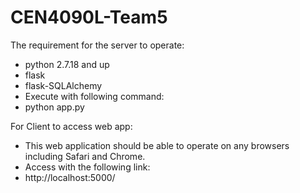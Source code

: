# CEN4090L-Team5
The requirement for the server to operate:
- python 2.7.18 and up
- flask
- flask-SQLAlchemy
- Execute with following command:
- python app.py
 
For Client to access web app:
- This web application should be able to operate on any browsers including Safari and Chrome.
- Access with the following link:
- http://localhost:5000/
